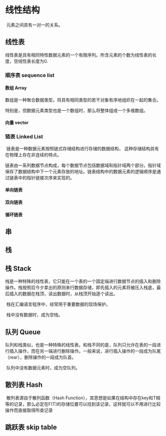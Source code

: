 

# 线性结构

​		元素之间具有一对一的关系。



## 线性表

​		线性表是具有相同特性数据元素的一个有限序列。所含元素的个数为线性表的长度，空线性表长度为0.

### 顺序表 sequence list

#### 数组 Array

​	数组是一种聚合数据类型，将具有相同类型的若干对象有序地组织在一起的集合。

​	特别是，但数据元素类型也是一个数组时，那么将整体组成一个多维数组。

#### 向量 vector

### 链表 Linked List

​		链表是一种数据元素按照链式存储结构进行存储的数据结构， 这种存储结构具有在物理上存在非连续的特点。

​	链表由一系列数据节点构成，每个数据节点包括数据域和指针域两个部分。指针域保存了数据结构中下一个元素存放的地址。链表结构中的数据元素的逻辑顺序是通过链表中的指针链接次序来实现的。

#### 单向链表

#### 双向链表

#### 循环链表



## 串

## 栈

## 栈 Stack

​		栈是一种特殊的线性表，它只能在一个表的一个固定端进行数据节点的插入和删除操作。栈按照后今夕拿出的原则来行数据存储，即先插入的元素将被压入栈底，最后插入的数据在栈顶，读出数据时，从栈顶开始逐个读出。

​		栈在汇编语言程序中，经常用于重要数据的现场保护。

​		栈中没有数据时，成为空栈。

## 队列 Queue

​		队列和栈类似，也是一种特殊的线性表。和栈不同的是，队列只允许在表的一段进行插入操作，而在另一端进行删除操作。一般来说，进行插入操作的一段成为队尾（rear），删除操作的一段成为队首。

​		队列中没有数据元素时，成为空队列。



## 散列表 Hash

​		散列表源自于散列函数（Hash Function），其思想是如果在结构中存在key和T相等的记录，那么必定在F(T)的存储位置可以找到该记录，这样就可以不用进行比较操作而直接取得所查记录



## 跳跃表 skip table